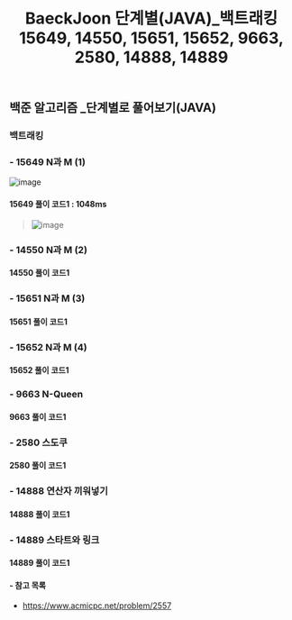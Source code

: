 ﻿---
layout: single
title: "BaeckJoon 단계별(JAVA)_백트래킹 15649, 14550, 15651, 15652, 9663, 2580, 14888, 14889"
read_time: true
categories: 
 - BaeckJoon 
tags: 
 - Algorithm
 - BaeckJoon 
last_modified_at: '2021-07-03 23:51:00 +0800'
toc: true
toc_sticky: true
toc_label: 목차
---
## 백준 알고리즘 _단계별로 풀어보기(JAVA)
### 백트래킹
### - 15649 N과 M (1)
![image](https://user-images.githubusercontent.com/66898243/124388667-d196a400-dd1e-11eb-9ac7-346b6b907e0c.png)

#### 15649 풀이 코드1 : 1048ms 
>  ![image](https://user-images.githubusercontent.com/66898243/124389430-00624980-dd22-11eb-8ed7-0c2a74410e49.png)

### - 14550 N과 M (2)

#### 14550 풀이 코드1 
>  
### - 15651 N과 M (3)

#### 15651 풀이 코드1 
>  
### - 15652 N과 M (4)

#### 15652 풀이 코드1 
>  
### - 9663 N-Queen

#### 9663 풀이 코드1 
>  
### - 2580 스도쿠

#### 2580 풀이 코드1 
>  
### - 14888 연산자 끼워넣기

#### 14888 풀이 코드1 
>  
### - 14889 스타트와 링크

#### 14889 풀이 코드1 
>  

#### - 참고 목록
- https://www.acmicpc.net/problem/2557